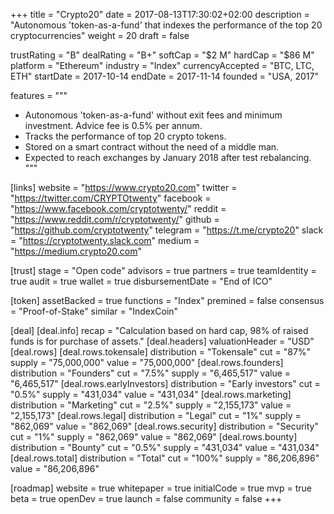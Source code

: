 +++
title = "Crypto20"
date = 2017-08-13T17:30:02+02:00
description = "Autonomous 'token-as-a-fund' that indexes the performance of the top 20 cryptocurrencies"
weight = 20
draft = false

trustRating = "B"
dealRating = "B+"
softCap = "$2 M"
hardCap = "$86 M"
platform = "Ethereum"
industry = "Index"
currencyAccepted = "BTC, LTC, ETH"
startDate = 2017-10-14
endDate = 2017-11-14
founded = "USA, 2017"

features = """
- Autonomous 'token-as-a-fund' without exit fees and minimum investment. Advice fee is 0.5% per annum.
- Tracks the performance of top 20 crypto tokens. 
- Stored on a smart contract without the need of a middle man.
- Expected to reach exchanges by January 2018 after test rebalancing.
"""

[links]
  website = "https://www.crypto20.com"
  twitter = "https://twitter.com/CRYPTOtwenty"
  facebook = "https://www.facebook.com/cryptotwenty/"
  reddit = "https://www.reddit.com/r/cryptotwenty/"
  github = "https://github.com/cryptotwenty"
  telegram = "https://t.me/crypto20"
  slack = "https://cryptotwenty.slack.com"
  medium = "https://medium.crypto20.com"

[trust]
  stage = "Open code"
  advisors = true
  partners = true
  teamIdentity = true
  audit = true
  wallet = true
  disbursementDate = "End of ICO"

[token]
  assetBacked = true
  functions = "Index"
  premined = false
  consensus = "Proof-of-Stake"
  similar = "IndexCoin"

[deal]
  [deal.info]
    recap = "Calculation based on hard cap, 98% of raised funds is for purchase of assets."
  [deal.headers]
    valuationHeader = "USD"
  [deal.rows]
    [deal.rows.tokensale]
      distribution = "Tokensale"
      cut = "87%"
      supply = "75,000,000"
      value = "75,000,000"
    [deal.rows.founders]
      distribution = "Founders"
      cut = "7.5%"
      supply = "6,465,517"
      value = "6,465,517"
    [deal.rows.earlyInvestors]
      distribution = "Early investors"
      cut = "0.5%"
      supply = "431,034"
      value = "431,034"
    [deal.rows.marketing]
      distribution = "Marketing"
      cut = "2.5%"
      supply = "2,155,173"
      value = "2,155,173"
    [deal.rows.legal]
      distribution = "Legal"
      cut = "1%"
      supply = "862,069"
      value = "862,069"
    [deal.rows.security]
      distribution = "Security"
      cut = "1%"
      supply = "862,069"
      value = "862,069"
    [deal.rows.bounty]
      distribution = "Bounty"
      cut = "0.5%"
      supply = "431,034"
      value = "431,034"
    [deal.rows.total]
      distribution = "Total"
      cut = "100%"
      supply = "86,206,896"
      value = "86,206,896"

[roadmap]
  website = true
  whitepaper = true
  initialCode = true
  mvp = true
  beta = true
  openDev = true
  launch = false
  community = false
+++
